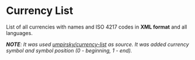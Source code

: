 # Currency List
List of all currencies with names and ISO 4217 codes in **XML format** and all languages.

_**NOTE**: It was used [umpirsky/currency-list](https://github.com/umpirsky/currency-list) as source. It was added currency symbol and symbol position (0 - beginning, 1 - end)._
